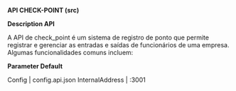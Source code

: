 **API CHECK-POINT (src)**

**Description API**

A API de check_point é um sistema de registro de ponto que permite registrar e gerenciar as entradas e saídas de funcionários de uma empresa. Algumas funcionalidades comuns incluem:

**Parameter	Default**

Config | config.api.json
InternalAddress	| :3001
